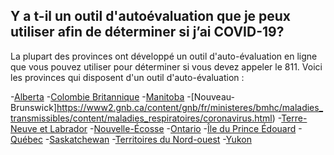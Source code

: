 ## Y a t-il un outil d'autoévaluation que je peux utiliser afin de déterminer si j’ai COVID-19?

La plupart des provinces ont développé un outil d'auto-évaluation en ligne que vous pouvez utiliser pour déterminer si vous devez appeler le 811. Voici les provinces qui disposent d'un outil d'auto-évaluation :

-[Alberta](https://myhealth.alberta.ca/Journey/COVID-19/Pages/COVID-Self-Assessment.aspx)
-[Colombie Britannique](https://bc.thrive.health/)
-[Manitoba](https://covid19.soinscommunsmb.ca/covid19/outil-de-depistage/)
-[Nouveau-Brunswick]https://www2.gnb.ca/content/gnb/fr/ministeres/bmhc/maladies_transmissibles/content/maladies_respiratoires/coronavirus.html)
-[Terre-Neuve et Labrador](https://www.811healthline.ca/covid-19-self-assessment/)
-[Nouvelle-Écosse](https://when-to-call-about-covid19.novascotia.ca/fr)
-[Ontario](https://covid-19.ontario.ca/autoevaluation/#q0)
-[Île du Prince Édouard](https://www.princeedwardisland.ca/fr/service/autoevaluation-covid-19)
-[Québec](https://covid19.quebec.ca/evaluation/)
-[Saskatchewan](https://www.saskatchewan.ca/government/health-care-administration-and-provider-resources/treatment-procedures-and-guidelines/emerging-public-health-issues/2019-novel-coronavirus/covid-19-self-assessment)
-[Territoires du Nord-ouest](https://www.surveymonkey.com/r/tno-auto-evaluation-covid-19)
-[Yukon](https://service.yukon.ca/fr/covid-19-auto-evaluation/)
